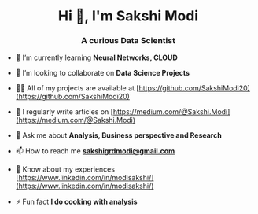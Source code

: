 <h1 align="center">Hi 👋, I'm Sakshi Modi</h1>
<h3 align="center">A curious Data Scientist</h3>

- 🌱 I’m currently learning **Neural Networks, CLOUD**

- 👯 I’m looking to collaborate on **Data Science Projects**

- 👨‍💻 All of my projects are available at [https://github.com/SakshiModi20](https://github.com/SakshiModi20)

- 📝 I regularly write articles on [https://medium.com/@Sakshi.Modi](https://medium.com/@Sakshi.Modi)

- 💬 Ask me about **Analysis, Business perspective and Research**

- 📫 How to reach me **sakshigrdmodi@gmail.com**

- 📄 Know about my experiences [https://www.linkedin.com/in/modisakshi/](https://www.linkedin.com/in/modisakshi/)

- ⚡ Fun fact **I do cooking with analysis**

